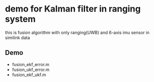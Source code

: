 # demo for Kalman filter in ranging system

this is fusion algorithm with only ranging(UWB) and 6-axis imu sensor in similink data

## Demo
 - fusion_ekf_error.m 
 - fusion_ukf_error.m
 - fusion_ekf_ukf.m